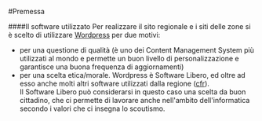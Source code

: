 #Premessa  

####Il software utilizzato
Per realizzare il sito regionale e i siti delle zone si è scelto di utilizzare [Wordpress](www.wordpress.org) per due motivi:  
* per una questione di qualità (è uno dei Content Management System più utilizzati al mondo e permette un buon livello di personalizzazione e garantisce una buona frequenza di aggiornamenti)
* per una scelta etica/morale. Wordpress è Software Libero, ed oltre ad esso anche molti altri software utilizzati dalla regione ([cfr](http://www.emiroagesci.it/2011/08/30/opensource/)).  
Il Software Libero può considerarsi in questo caso una scelta da buon cittadino, che ci permette di lavorare anche nell'ambito dell'informatica secondo i valori che ci insegna lo scoutismo.